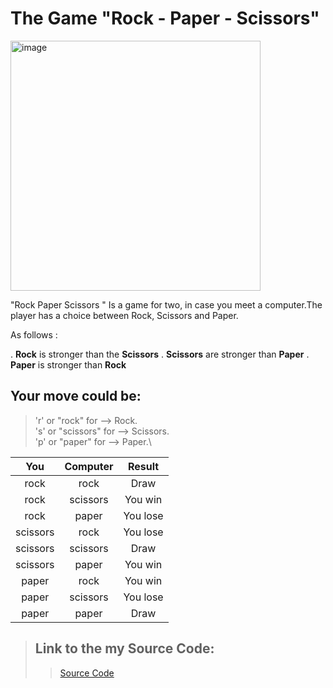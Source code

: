 # The Game "Rock - Paper - Scissors"


<img alt="image" width="400px" src="https://pozitivno.bg/wp-content/uploads/2022/12/kamk-nozhicza-hartiya.png"/>

"Rock Paper Scissors "
Is a game for two, in case you meet a computer.The player has a choice between Rock, Scissors and Paper.

Аs follows :

 . **Rock** is stronger than the **Scissors**
 . **Scissors** are stronger than **Paper**
 . **Paper** is stronger than **Rock**

## Your move could be:
 > 'r' or "rock" for  -->  Rock.\
 > 's' or "scissors" for  -->  Scissors.\
 > 'p' or "paper" for  -->  Paper.\

 |  You     | Computer | Result   | 
 | :---:    | :------: | :----:   |
 | rock     | rock     | Draw     |
 | rock     | scissors | You win  |
 | rock     | paper    | You lose |
 | scissors | rock     | You lose |
 | scissors | scissors | Draw     |
 | scissors | paper    | You win  |
 | paper    | rock     | You win  |
 | paper    | scissors | You lose |
 | paper    | paper    | Draw     |

 > ## Link to the my Source Code:
 >
 >> [Source Code](RockPaperScissors.cs)